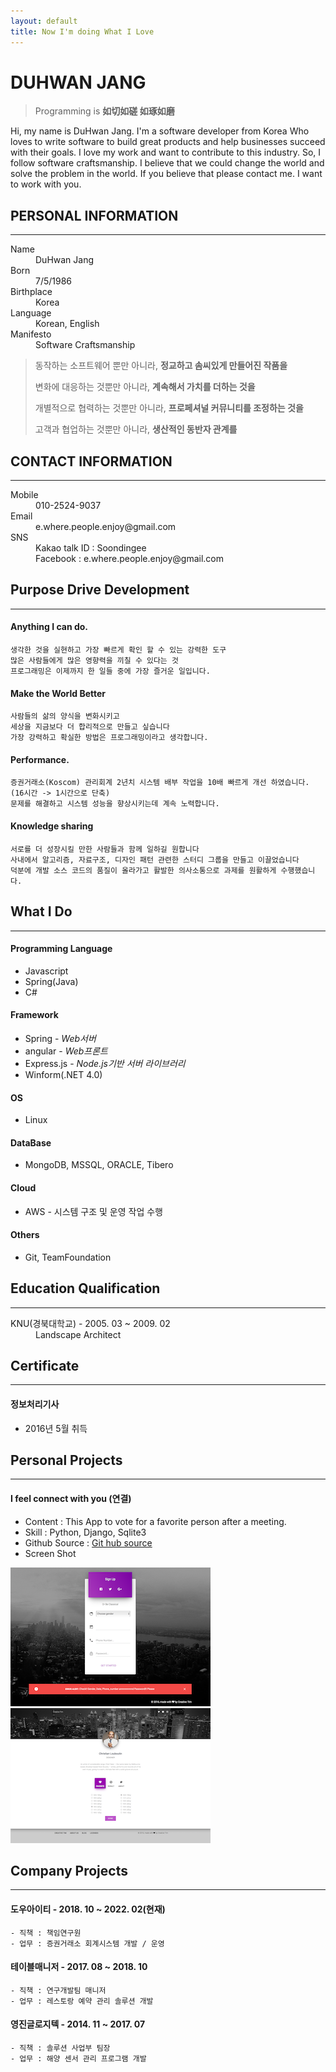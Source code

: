 ```yaml
---
layout: default
title: Now I'm doing What I Love
---
```

# DUHWAN JANG
>Programming is **如切如磋 如琢如磨**

Hi, my name is DuHwan Jang. I'm a software developer from Korea
Who loves to write software to build great products and help businesses succeed with their goals.
I love my work and want to contribute to this industry. So, I follow software craftsmanship.
I believe that we could change the world and solve the problem in the world.
If you believe that please contact me.
I want to work with you.

## PERSONAL INFORMATION
* * *
<dl>
<dt>Name</dt>
<dd>DuHwan Jang</dd>
<dt>Born</dt>
<dd>7/5/1986</dd>
<dt>Birthplace</dt>
<dd>Korea</dd>
<dt>Language</dt>
<dd>Korean, English</dd>
<dt>Manifesto</dt>
<dd>Software Craftsmanship</dd>
</dl>

>동작하는 소프트웨어 뿐만 아니라, **정교하고 솜씨있게 만들어진 작품을**
>
>변화에 대응하는 것뿐만 아니라, **계속해서 가치를 더하는 것을**
>
>개별적으로 협력하는 것뿐만 아니라, **프로페셔널 커뮤니티를 조정하는 것을**
>
>고객과 협업하는 것뿐만 아니라, **생산적인 동반자 관계를**

## CONTACT INFORMATION
* * *
<dl>
<dt>Mobile</dt>
<dd>010-2524-9037</dd>
<dt>Email</dt>
<dd>e.where.people.enjoy@gmail.com</dd>
<dt>SNS</dt>
<dd>Kakao talk ID : Soondingee</dd>
<dd>Facebook : e.where.people.enjoy@gmail.com </dd>
</dl>


## Purpose Drive Development
* * *

#### [](#header-4)Anything I can do.
```
생각한 것을 실현하고 가장 빠르게 확인 할 수 있는 강력한 도구
많은 사람들에게 많은 영향력을 끼칠 수 있다는 것
프로그래밍은 이제까지 한 일들 중에 가장 즐거운 일입니다.
```

#### [](#header-4)Make the World Better
```
사람들의 삶의 양식을 변화시키고
세상을 지금보다 더 합리적으로 만들고 싶습니다
가장 강력하고 확실한 방법은 프로그래밍이라고 생각합니다.
```

#### [](#header-4)Performance.
```
증권거래소(Koscom) 관리회계 2년치 시스템 배부 작업을 10배 빠르게 개선 하였습니다. (16시간 -> 1시간으로 단축) 
문제를 해결하고 시스템 성능을 향상시키는데 계속 노력합니다. 
```

#### [](#header-4)Knowledge sharing
```
서로를 더 성장시킬 만한 사람들과 함께 일하길 원합니다
사내에서 알고리즘, 자료구조, 디자인 패턴 관련한 스터디 그룹을 만들고 이끌었습니다
덕분에 개발 소스 코드의 품질이 올라가고 활발한 의사소통으로 과제를 원활하게 수행했습니다.
```


## What I Do
* * *

#### Programming Language
* Javascript
* Spring(Java)
* C#

#### Framework
* Spring - _Web서버_
* angular - _Web프론트_
* Express.js - _Node.js기반 서버 라이브러리_
* Winform(.NET 4.0) 

#### OS
* Linux

#### DataBase
* MongoDB, MSSQL, ORACLE, Tibero

#### Cloud
* AWS - 시스템 구조 및 운영 작업 수행

#### Others
* Git, TeamFoundation

## Education Qualification
* * *

<dl>
<dt>KNU(경북대학교) - 2005. 03 ~ 2009. 02</dt>
<dd>Landscape Architect</dd>
</dl>

## Certificate
* * *

#### 정보처리기사
* 2016년 5월 취득

## Personal Projects
* * *

#### I feel connect with you (연결)
* Content : This App to vote for a favorite person after a meeting.
* Skill : Python, Django, Sqlite3
* Github Source : [Git hub source](https://github.com/ThinkAllofYours/ilikeu.git)
* Screen Shot

![Connect_With_You_04](images/pp/Connect_With_You_04.png)![Connect_With_You_03](images/pp/Connect_With_You_03.png)

## Company Projects
* * *

#### 도우아이티 - 2018. 10 ~ 2022. 02(현재)
    - 직책 : 책임연구원
    - 업무 : 증권거래소 회계시스템 개발 / 운영

#### 테이블매니저 - 2017. 08 ~ 2018. 10
    - 직책 : 연구개발팀 매니저
    - 업무 : 레스토랑 예약 관리 솔루션 개발 

#### 영진글로지텍 - 2014. 11 ~ 2017. 07
    - 직책 : 솔루션 사업부 팀장
    - 업무 : 해양 센서 관리 프로그램 개발






